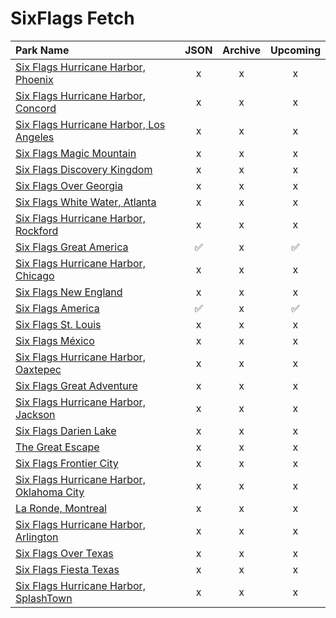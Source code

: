 # SixFlags Fetch

| Park Name | JSON | Archive | Upcoming |
| :-------- | :--: | :-----: | :------: |
| [Six Flags Hurricane Harbor, Phoenix](https://parkcalendar.com/#46) | x | x | x |
| [Six Flags Hurricane Harbor, Concord](https://parkcalendar.com/#42) | x | x | x |
| [Six Flags Hurricane Harbor, Los Angeles](https://parkcalendar.com/#11) | x | x | x |
| [Six Flags Magic Mountain](https://parkcalendar.com/#6) | x | x | x |
| [Six Flags Discovery Kingdom](https://parkcalendar.com/#17) | x | x | x |
| [Six Flags Over Georgia](https://parkcalendar.com/#2) | x | x | x |
| [Six Flags White Water, Atlanta](https://parkcalendar.com/#25) | x | x | x |
| [Six Flags Hurricane Harbor, Rockford](https://parkcalendar.com/#48) | x | x | x |
| [Six Flags Great America](https://parkcalendar.com/#7) | ✅ | x | ✅ |
| [Six Flags Hurricane Harbor, Chicago](https://parkcalendar.com/#13) | x | x | x |
| [Six Flags New England](https://parkcalendar.com/#20) | x | x | x |
| [Six Flags America](https://parkcalendar.com/#14) | ✅ | x | ✅ |
| [Six Flags St. Louis](https://parkcalendar.com/#3) | x | x | x |
| [Six Flags México](https://parkcalendar.com/#28) | x | x | x |
| [Six Flags Hurricane Harbor, Oaxtepec](https://parkcalendar.com/#32) | x | x | x |
| [Six Flags Great Adventure](https://parkcalendar.com/#5) | x | x | x |
| [Six Flags Hurricane Harbor, Jackson](https://parkcalendar.com/#23) | x | x | x |
| [Six Flags Darien Lake](https://parkcalendar.com/#45) | x | x | x |
| [The Great Escape](https://parkcalendar.com/#24) | x | x | x |
| [Six Flags Frontier City](https://parkcalendar.com/#43) | x | x | x |
| [Six Flags Hurricane Harbor, Oklahoma City](https://parkcalendar.com/#44) | x | x | x |
| [La Ronde, Montreal](https://parkcalendar.com/#29) | x | x | x |
| [Six Flags Hurricane Harbor, Arlington](https://parkcalendar.com/#10) | x | x | x |
| [Six Flags Over Texas](https://parkcalendar.com/#1) | x | x | x |
| [Six Flags Fiesta Texas](https://parkcalendar.com/#8) | x | x | x |
| [Six Flags Hurricane Harbor, SplashTown](https://parkcalendar.com/#47) | x | x | x |
